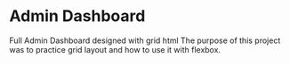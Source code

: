 # Admin Dashboard
Full Admin Dashboard designed with grid html
The purpose of this project was to practice grid layout and how to use it with flexbox.
